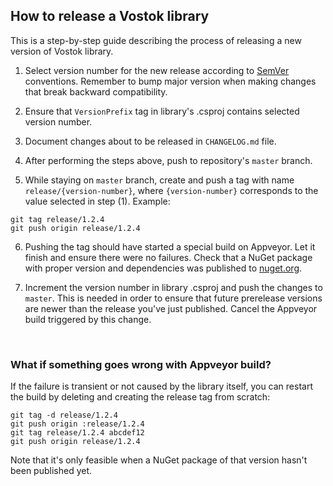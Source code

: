 ## How to release a Vostok library

This is a step-by-step guide describing the process of releasing a new version of Vostok library.

1. Select version number for the new release according to [SemVer](https://semver.org/spec/v1.0.0.html) conventions. Remember to bump major version when making changes that break backward compatibility.

2. Ensure that `VersionPrefix` tag in library's .csproj contains selected version number.

3. Document changes about to be released in `CHANGELOG.md` file.

4. After performing the steps above, push to repository's `master` branch.

5. While staying on `master` branch, create and push a tag with name `release/{version-number}`, where `{version-number}` corresponds to the value selected in step (1).
Example: 
```
git tag release/1.2.4
git push origin release/1.2.4
```

6. Pushing the tag should have started a special build on Appveyor. Let it finish and ensure there were no failures. Check that a NuGet package with proper version and dependencies was published to [nuget.org](https://nuget.org).

7. Increment the version number in library .csproj and push the changes to `master`. This is needed in order to ensure that future prerelease versions are newer than the release you've just published. Cancel the Appveyor build triggered by this change.

<br/>

### What if something goes wrong with Appveyor build?

If the failure is transient or not caused by the library itself, you can restart the build by deleting and creating the release tag from scratch:

```
git tag -d release/1.2.4
git push origin :release/1.2.4
git tag release/1.2.4 abcdef12
git push origin release/1.2.4
```

Note that it's only feasible when a NuGet package of that version hasn't been published yet.
